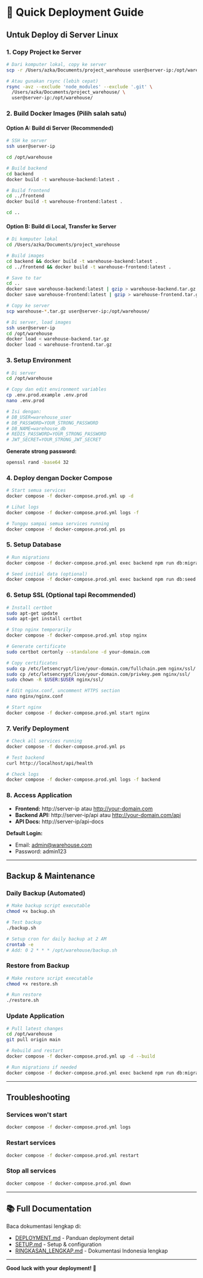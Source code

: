 # 🚀 Quick Deployment Guide

## Untuk Deploy di Server Linux

### 1. Copy Project ke Server

```bash
# Dari komputer lokal, copy ke server
scp -r /Users/azka/Documents/project_warehouse user@server-ip:/opt/warehouse

# Atau gunakan rsync (lebih cepat)
rsync -avz --exclude 'node_modules' --exclude '.git' \
  /Users/azka/Documents/project_warehouse/ \
  user@server-ip:/opt/warehouse/
```

### 2. Build Docker Images (Pilih salah satu)

#### Option A: Build di Server (Recommended)

```bash
# SSH ke server
ssh user@server-ip

cd /opt/warehouse

# Build backend
cd backend
docker build -t warehouse-backend:latest .

# Build frontend
cd ../frontend
docker build -t warehouse-frontend:latest .

cd ..
```

#### Option B: Build di Local, Transfer ke Server

```bash
# Di komputer lokal
cd /Users/azka/Documents/project_warehouse

# Build images
cd backend && docker build -t warehouse-backend:latest .
cd ../frontend && docker build -t warehouse-frontend:latest .

# Save to tar
cd ..
docker save warehouse-backend:latest | gzip > warehouse-backend.tar.gz
docker save warehouse-frontend:latest | gzip > warehouse-frontend.tar.gz

# Copy ke server
scp warehouse-*.tar.gz user@server-ip:/opt/warehouse/

# Di server, load images
ssh user@server-ip
cd /opt/warehouse
docker load < warehouse-backend.tar.gz
docker load < warehouse-frontend.tar.gz
```

### 3. Setup Environment

```bash
# Di server
cd /opt/warehouse

# Copy dan edit environment variables
cp .env.prod.example .env.prod
nano .env.prod

# Isi dengan:
# DB_USER=warehouse_user
# DB_PASSWORD=YOUR_STRONG_PASSWORD
# DB_NAME=warehouse_db
# REDIS_PASSWORD=YOUR_STRONG_PASSWORD
# JWT_SECRET=YOUR_STRONG_JWT_SECRET
```

**Generate strong password:**
```bash
openssl rand -base64 32
```

### 4. Deploy dengan Docker Compose

```bash
# Start semua services
docker compose -f docker-compose.prod.yml up -d

# Lihat logs
docker compose -f docker-compose.prod.yml logs -f

# Tunggu sampai semua services running
docker compose -f docker-compose.prod.yml ps
```

### 5. Setup Database

```bash
# Run migrations
docker compose -f docker-compose.prod.yml exec backend npm run db:migrate

# Seed initial data (optional)
docker compose -f docker-compose.prod.yml exec backend npm run db:seed
```

### 6. Setup SSL (Optional tapi Recommended)

```bash
# Install certbot
sudo apt-get update
sudo apt-get install certbot

# Stop nginx temporarily
docker compose -f docker-compose.prod.yml stop nginx

# Generate certificate
sudo certbot certonly --standalone -d your-domain.com

# Copy certificates
sudo cp /etc/letsencrypt/live/your-domain.com/fullchain.pem nginx/ssl/
sudo cp /etc/letsencrypt/live/your-domain.com/privkey.pem nginx/ssl/
sudo chown -R $USER:$USER nginx/ssl/

# Edit nginx.conf, uncomment HTTPS section
nano nginx/nginx.conf

# Start nginx
docker compose -f docker-compose.prod.yml start nginx
```

### 7. Verify Deployment

```bash
# Check all services running
docker compose -f docker-compose.prod.yml ps

# Test backend
curl http://localhost/api/health

# Check logs
docker compose -f docker-compose.prod.yml logs -f backend
```

### 8. Access Application

- **Frontend:** http://server-ip atau http://your-domain.com
- **Backend API:** http://server-ip/api atau http://your-domain.com/api
- **API Docs:** http://server-ip/api-docs

**Default Login:**
- Email: admin@warehouse.com
- Password: admin123

---

## Backup & Maintenance

### Daily Backup (Automated)

```bash
# Make backup script executable
chmod +x backup.sh

# Test backup
./backup.sh

# Setup cron for daily backup at 2 AM
crontab -e
# Add: 0 2 * * * /opt/warehouse/backup.sh
```

### Restore from Backup

```bash
# Make restore script executable
chmod +x restore.sh

# Run restore
./restore.sh
```

### Update Application

```bash
# Pull latest changes
cd /opt/warehouse
git pull origin main

# Rebuild and restart
docker compose -f docker-compose.prod.yml up -d --build

# Run migrations if needed
docker compose -f docker-compose.prod.yml exec backend npm run db:migrate
```

---

## Troubleshooting

### Services won't start
```bash
docker compose -f docker-compose.prod.yml logs
```

### Restart services
```bash
docker compose -f docker-compose.prod.yml restart
```

### Stop all services
```bash
docker compose -f docker-compose.prod.yml down
```

---

## 📚 Full Documentation

Baca dokumentasi lengkap di:
- [DEPLOYMENT.md](docs/DEPLOYMENT.md) - Panduan deployment detail
- [SETUP.md](docs/SETUP.md) - Setup & configuration
- [RINGKASAN_LENGKAP.md](docs/RINGKASAN_LENGKAP.md) - Dokumentasi Indonesia lengkap

---

**Good luck with your deployment! 🚀**
